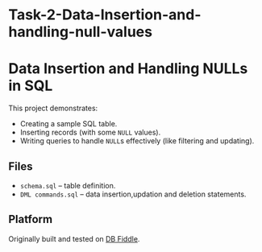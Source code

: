 # Task-2-Data-Insertion-and-handling-null-values
# Data Insertion and Handling NULLs in SQL

This project demonstrates:

- Creating a sample SQL table.
- Inserting records (with some `NULL` values).
- Writing queries to handle `NULL`s effectively (like filtering and updating).

## Files

- `schema.sql` – table definition.
- `DML commands.sql` – data insertion,updation and deletion statements.

## Platform

Originally built and tested on [DB Fiddle](https://www.db-fiddle.com/).
